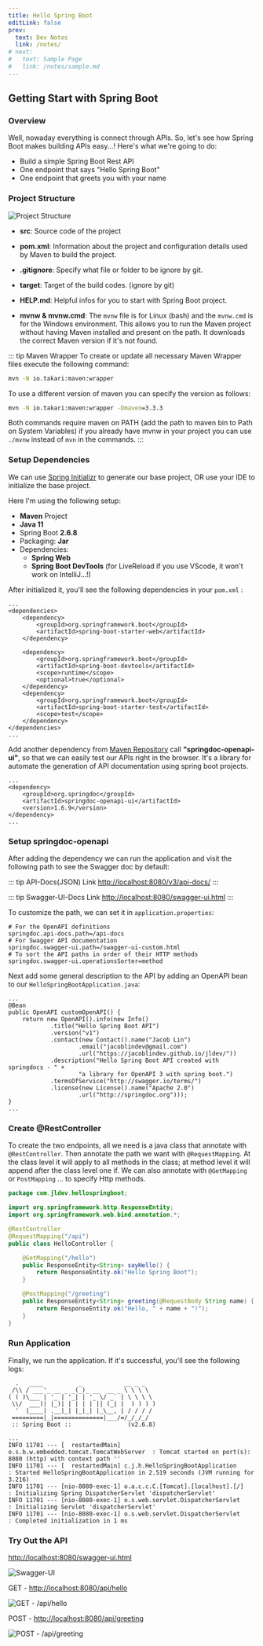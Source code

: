 ```yaml
---
title: Hello Spring Boot
editLink: false
prev:
  text: Dev Notes
  link: /notes/
# next:
#   text: Sample Page
#   link: /notes/sample.md
---
```


## Getting Start with Spring Boot

### Overview

Well, nowaday everything is connect through APIs. So, let's see how Spring Boot makes building APIs easy...! Here's what we're going to do:
- Build a simple Spring Boot Rest API
- One endpoint that says "Hello Spring Boot"
- One endpoint that greets you with your name

### Project Structure

![Project Structure](/spring/project-structure.png)

- **src**: Source code of the project
- **pom.xml**: Information about the project and configuration details used by Maven to build the project. 
- **.gitignore**: Specify what file or folder to be ignore by git.

- **target**: Target of the build codes. (ignore by git)
- **HELP.md**: Helpful infos for you to start with Spring Boot project.
- **mvnw & mvnw.cmd**: The `mvnw` file is for Linux (bash) and the `mvnw.cmd` is for the Windows environment. This allows you to run the Maven project without having Maven installed and present on the path. It downloads the correct Maven version if it's not found. 

::: tip Maven Wrapper
To create or update all necessary Maven Wrapper files execute the following command:

``` cmd
mvn -N io.takari:maven:wrapper
```

To use a different version of maven you can specify the version as follows:

``` cmd
mvn -N io.takari:maven:wrapper -Dmaven=3.3.3
```

Both commands require maven on PATH (add the path to maven bin to Path on System Variables) if you already have mvnw in your project you can use `./mvnw` instead of `mvn` in the commands.
:::

### Setup Dependencies

We can use [Spring Initializr](https://start.spring.io/) to generate our base project, OR use your IDE to initialize the base project.

Here I'm using the following setup:
- **Maven** Project
- **Java 11**
- Spring Boot **2.6.8**
- Packaging: **Jar** 
- Dependencies:
    - **Spring Web**
    - **Spring Boot DevTools** (for LiveReload if you use VScode, it won't work on IntelliJ...!)

After initialized it, you'll see the following dependencies in your `pom.xml` :

``` xml:no-line-numbers
...
<dependencies>
	<dependency>
		<groupId>org.springframework.boot</groupId>
		<artifactId>spring-boot-starter-web</artifactId>
	</dependency>

	<dependency>
		<groupId>org.springframework.boot</groupId>
		<artifactId>spring-boot-devtools</artifactId>
		<scope>runtime</scope>
		<optional>true</optional>
	</dependency>
	<dependency>
		<groupId>org.springframework.boot</groupId>
		<artifactId>spring-boot-starter-test</artifactId>
		<scope>test</scope>
	</dependency>
</dependencies>
...
```

Add another dependency from [Maven Repository](https://mvnrepository.com/) call **"springdoc-openapi-ui"**, so that we can easily test our APIs right in the browser. It's a library for automate the generation of API documentation using spring boot projects.

``` xml:no-line-numbers
...
<dependency>
	<groupId>org.springdoc</groupId>
	<artifactId>springdoc-openapi-ui</artifactId>
	<version>1.6.9</version>
</dependency>
...
```

### Setup springdoc-openapi

After adding the dependency we can run the application and visit the following path to see the Swagger doc by default:

::: tip API-Docs(JSON) Link
[http://localhost:8080/v3/api-docs/](http://localhost:8080/v3/api-docs/)
:::

::: tip Swagger-UI-Docs Link
[http://localhost:8080/swagger-ui.html](http://localhost:8080/swagger-ui.html)
:::

To customize the path, we can set it in `application.properties`:

``` properties:no-line-numbers
# For the OpenAPI definitions
springdoc.api-docs.path=/api-docs
# For Swagger API documentation
springdoc.swagger-ui.path=/swagger-ui-custom.html
# To sort the API paths in order of their HTTP methods
springdoc.swagger-ui.operationsSorter=method
```

Next add some general description to the API by adding an OpenAPI bean to our `HelloSpringBootApplication.java`:

``` java:no-line-numbers
...
@Bean
public OpenAPI customOpenAPI() {
	return new OpenAPI().info(new Info()
			.title("Hello Spring Boot API")
			.version("v1")
			.contact(new Contact().name("Jacob Lin")
					.email("jacoblindev@gmail.com")
					.url("https://jacoblindev.github.io/jldev/"))
			.description("Hello Spring Boot API created with springdocs - " +
					"a library for OpenAPI 3 with spring boot.")
			.termsOfService("http://swagger.io/terms/")
			.license(new License().name("Apache 2.0")
					.url("http://springdoc.org")));
}
...
```

### Create @RestController

To create the two endpoints, all we need is a java class that annotate with `@RestController`. Then annotate the path we want with `@RequestMapping`. At the class level it will apply to all methods in the class; at method level it will append after the class level one if. We can also annotate with `@GetMapping` or `PostMapping` ... to specify Http methods.

``` java
package com.jldev.hellospringboot;

import org.springframework.http.ResponseEntity;
import org.springframework.web.bind.annotation.*;

@RestController
@RequestMapping("/api")
public class HelloController {

    @GetMapping("/hello")
    public ResponseEntity<String> sayHello() {
        return ResponseEntity.ok("Hello Spring Boot");
    }

    @PostMapping("/greeting")
    public ResponseEntity<String> greeting(@RequestBody String name) {
        return ResponseEntity.ok("Hello, " + name + "!");
    }
}
```

### Run Application

Finally, we run the application. If it's successful, you'll see the following logs:

``` log:no-line-numbers
  .   ____          _            __ _ _
 /\\ / ___'_ __ _ _(_)_ __  __ _ \ \ \ \
( ( )\___ | '_ | '_| | '_ \/ _` | \ \ \ \
 \\/  ___)| |_)| | | | | || (_| |  ) ) ) )
  '  |____| .__|_| |_|_| |_\__, | / / / /
 =========|_|==============|___/=/_/_/_/
 :: Spring Boot ::                (v2.6.8)

...
INFO 11701 --- [  restartedMain] o.s.b.w.embedded.tomcat.TomcatWebServer  : Tomcat started on port(s): 8080 (http) with context path ''
INFO 11701 --- [  restartedMain] c.j.h.HelloSpringBootApplication         : Started HelloSpringBootApplication in 2.519 seconds (JVM running for 3.216)
INFO 11701 --- [nio-8080-exec-1] o.a.c.c.C.[Tomcat].[localhost].[/]       : Initializing Spring DispatcherServlet 'dispatcherServlet'
INFO 11701 --- [nio-8080-exec-1] o.s.web.servlet.DispatcherServlet        : Initializing Servlet 'dispatcherServlet'
INFO 11701 --- [nio-8080-exec-1] o.s.web.servlet.DispatcherServlet        : Completed initialization in 1 ms
```

### Try Out the API

[http://localhost:8080/swagger-ui.html](http://localhost:8080/swagger-ui.html)

![Swagger-UI](/spring/swagger-ui.png)

GET - [http://localhost:8080/api/hello](http://localhost:8080/api/hello)

![GET - /api/hello](/spring/get-endpoint.png)

POST - [http://localhost:8080/api/greeting](http://localhost:8080/api/greeting)

![POST - /api/greeting](/spring/post-endpoint.png)